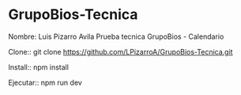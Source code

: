 # GrupoBios-Tecnica
Nombre: Luis Pizarro Avila
Prueba tecnica GrupoBios - Calendario

Clone::
git clone https://github.com/LPizarroA/GrupoBios-Tecnica.git

Install::
npm install

Ejecutar::
npm run dev
